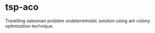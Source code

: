 # tsp-aco
Travelling salesman problem undeterministic solution using ant colony optimization technique.
